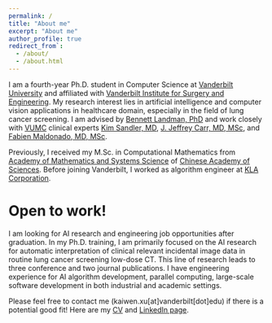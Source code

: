 ```yaml
---
permalink: /
title: "About me"
excerpt: "About me"
author_profile: true
redirect_from`: 
  - /about/
  - /about.html
---
```


I am a fourth-year Ph.D. student in Computer Science at [Vanderbilt University](https://www.vanderbilt.edu/) and 
affiliated with 
[Vanderbilt Institute for Surgery and Engineering](https://www.vanderbilt.edu/vise/).
My research interest lies in artificial intelligence and computer vision applications in healthcare domain, 
especially in the field of lung cancer screening. 
I am advised by [Bennett Landman, PhD](https://scholar.google.com/citations?user=tmTcH0QAAAAJ&hl=en)
and work closely with
[VUMC](https://www.vumc.org/main/home) clinical experts 
[Kim Sandler, MD](https://www.vumc.org/radiology/person/kim-l-sandler-md), 
[J. Jeffrey Carr, MD, MSc](https://www.vumc.org/vtracc/person/j-jeffrey-carr-md), 
and [Fabien Maldonado, MD, MSc](https://medicine.vumc.org/person/fabien-maldonado-md-msc).

Previously, I received my M.Sc. in Computational Mathematics from 
[Academy of Mathematics and Systems Science](http://english.amss.cas.cn/)
of [Chinese Academy of Sciences](https://english.cas.cn/). Before joining Vanderbilt, I 
worked as algorithm engineer at [KLA Corporation](https://www.kla.com/).

Open to work!
======

I am looking for AI research and engineering job opportunities after graduation. 
In my Ph.D. training, I am primarily focused on the AI research for automatic interpretation of clinical relevant 
incidental image data in routine lung cancer screening low-dose CT. This line of research leads to three conference 
and two journal publications. I have engineering experience for AI algorithm development, parallel 
computing, large-scale software development in both industrial and academic settings. 

Please feel free to contact me (kaiwen.xu\[at\]vanderbilt\[dot\]edu) if 
there is a potential good fit! Here are my 
[CV](http://kwxu.github.io/files/kaiwen_xu.pdf) and 
[LinkedIn page](https://www.linkedin.com/in/kaiwen-algo/).

